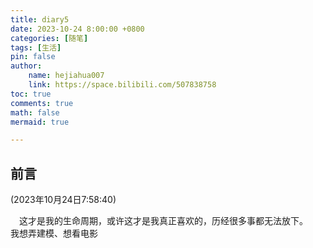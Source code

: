 ```yaml
---
title: diary5
date: 2023-10-24 8:00:00 +0800
categories: [随笔]
tags: [生活]
pin: false
author: 
    name: hejiahua007
    link: https://space.bilibili.com/507838758
toc: true
comments: true
math: false
mermaid: true

---
```


## 前言
(2023年10月24日7:58:40)

&emsp;这才是我的生命周期，或许这才是我真正喜欢的，历经很多事都无法放下。
&emsp;我想弄建模、想看电影








